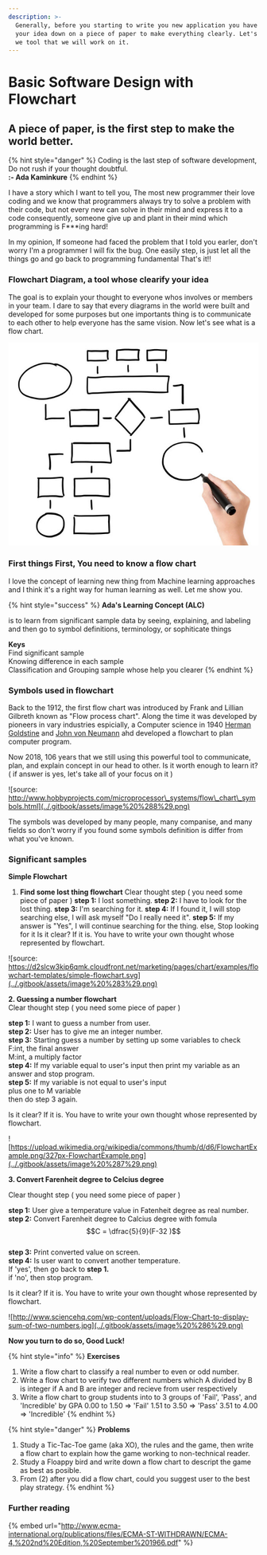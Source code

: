 ```yaml
---
description: >-
  Generally, before you starting to write you new application you have to write
  your idea down on a piece of paper to make everything clearly. Let's see what
  we tool that we will work on it.
---
```


# Basic Software Design with Flowchart

## A piece of paper, is the first step to make the world better.

{% hint style="danger" %}
Coding is the last step of software development, Do not rush if your thought doubtful.  
**:- Ada Kaminkure**
{% endhint %}

I have a story which I want to tell you, The most new programmer their love coding and we know that programmers always try to solve a problem with their code, but not every new can solve in their mind and express it to a code consequently, someone give up and plant in their mind which programming is F\*\*\*ing hard!   


In my opinion, If someone had faced the problem that I told you earler, don't worry I'm a programmer I will fix the bug. One easily step, is just let all the things go and go back to programming fundamental That's it!!

### Flowchart Diagram, a tool whose clearify your idea

The goal is to explain your thought to everyone whos involves  or members in your team. I dare to say that every diagrams in the world were built and developed for some purposes but one importants thing is to communicate to each other to help everyone has the same vision. Now let's see what is a flow chart.

![Just an illustration, source: http://www.formazionemosaico.com/wp-content/uploads/2018/01/Flow-Chart-300x243.jpg ](../.gitbook/assets/image%20%285%29.png)

### First things First, You need to know a flow chart

I love the concept of learning new thing from Machine learning approaches and I think it's a right way for human learning as well. Let me show you.

{% hint style="success" %}
**Ada's Learning Concept \(ALC\)** 

is to learn from significant sample data by seeing, explaining, and labeling and then go to symbol definitions, terminology, or sophiticate things  
  
**Keys**   
Find significant sample  
Knowing difference in each sample  
Classification and Grouping sample whose help you clearer
{% endhint %}

### Symbols used in flowchart

Back to the 1912, the first flow chart was introduced by Frank and Lillian Gilbreth known as "Flow process chart". Along the time it was developed by pioneers in vary industries espicially, a Computer science in 1940  [Herman Goldstine](https://en.wikipedia.org/wiki/Herman_Goldstine) and [John von Neumann](https://en.wikipedia.org/wiki/John_von_Neumann) ahd developed a flowchart to plan computer program.

Now 2018, 106 years that we still using this powerful tool to communicate, plan, and explain concept in our head to other. Is it worth enough to learn it? \( if answer is yes, let's take all of your focus on it \)

![source: http://www.hobbyprojects.com/microprocessor\_systems/flow\_chart\_symbols.html](../.gitbook/assets/image%20%288%29.png)

  
The symbols was developed by many people, many companise, and many fields so don't worry if you found some symbols definition is differ from what you've known.

### Significant samples

**Simple Flowchart**

1. **Find some lost thing flowchart** Clear thought step \( you need some piece of paper \)  **step 1:** I lost something. **step 2:** I have to look for the lost thing. **step 3:** I'm searching for it. **step 4:** If I found it, I will stop searching              else, I will ask myself "Do I really need it". **step 5:** If my answer is "Yes", I will continue searching for the thing.              else, Stop looking for it  Is it clear? If it is. You have to write your own thought whose represented by flowchart.

![source: https://d2slcw3kip6qmk.cloudfront.net/marketing/pages/chart/examples/flowchart-templates/simple-flowchart.svg](../.gitbook/assets/image%20%283%29.png)

**2. Guessing a number flowchart**  
Clear thought step \( you need some piece of paper \)  
  
**step 1:** I want to guess a number from user.  
**step 2:** User has to give me an integer number.  
**step 3:** Starting guess a number by setting up some variables to check  
              F:int, the final answer  
              M:int, a multiply factor  
**step 4:** If my variable equal to user's input then print my variable as an answer and stop program.  
**step 5:** If my variable is not equal to user's input   
              plus one to M variable  
              then do step 3 again.  
  
Is it clear? If it is. You have to write your own thought whose represented by flowchart.

![https://upload.wikimedia.org/wikipedia/commons/thumb/d/d6/FlowchartExample.png/327px-FlowchartExample.png](../.gitbook/assets/image%20%287%29.png)

**3. Convert Farenheit degree to Celcius degree**

Clear thought step \( you need some piece of paper \)  
  
**step 1:** User give a temperature value in Fatenheit degree as real number.  
**step 2:** Convert Farenheit degree to Calcius degree with fomula  
              $$C = \dfrac{5}{9}(F-32 )$$   
**step 3:** Print converted value on screen.  
**step 4:** Is user want to convert another temperature.  
             If 'yes', then go back to **step 1.**  
             if 'no', then stop program.  
  
Is it clear? If it is. You have to write your own thought whose represented by flowchart.

![http://www.sciencehq.com/wp-content/uploads/Flow-Chart-to-display-sum-of-two-numbers.jpg](../.gitbook/assets/image%20%286%29.png)

**Now you turn to do so, Good Luck!**

{% hint style="info" %}
**Exercises** 

1. Write a flow chart to classify a real number to even or odd number.
2. Write a flow chart to verify two different numbers which A divided by B is integer if A and B are integer and recieve from user respectively
3. Write a flow chart to group students into to 3 groups of 'Fail', 'Pass', and 'Incredible' by GPA 0.00 to 1.50 =&gt; 'Fail' 1.51 to 3.50 =&gt; 'Pass' 3.51 to 4.00 =&gt; 'Incredible'
{% endhint %}

{% hint style="danger" %}
**Problems**

1. Study a Tic-Tac-Toe game \(aka XO\),  the rules and the game, then write a flow chart to explain how the game working to non-technical reader.
2. Study a Floappy bird and write down a flow chart to descript the game as best as posible.
3. From \(2\) after you did a flow chart, could you suggest user to the best play strategy.
{% endhint %}

### Further reading

{% embed url="http://www.ecma-international.org/publications/files/ECMA-ST-WITHDRAWN/ECMA-4,%202nd%20Edition,%20September%201966.pdf" %}



  


  


  


